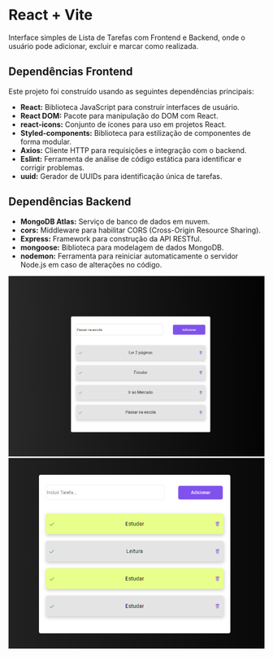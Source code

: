 # React + Vite

Interface simples de Lista de Tarefas com Frontend e Backend, onde o usuário pode adicionar, excluir e marcar como realizada.

## Dependências Frontend

Este projeto foi construído usando as seguintes dependências principais:

- **React:** Biblioteca JavaScript para construir interfaces de usuário.
- **React DOM:** Pacote para manipulação do DOM com React.
- **react-icons:** Conjunto de ícones para uso em projetos React.
- **Styled-components:** Biblioteca para estilização de componentes de forma modular.
- **Axios:** Cliente HTTP para requisições e integração com o backend.
- **Eslint:** Ferramenta de análise de código estática para identificar e corrigir problemas.
- **uuid:** Gerador de UUIDs para identificação única de tarefas.

## Dependências Backend

- **MongoDB Atlas:** Serviço de banco de dados em nuvem.
- **cors:** Middleware para habilitar CORS (Cross-Origin Resource Sharing).
- **Express:** Framework para construção da API RESTful.
- **mongoose:** Biblioteca para modelagem de dados MongoDB.
- **nodemon:** Ferramenta para reiniciar automaticamente o servidor Node.js em caso de alterações no código.

![Foto](src/assets//foto.png)
![Foto](src/assets//foto2.png)
